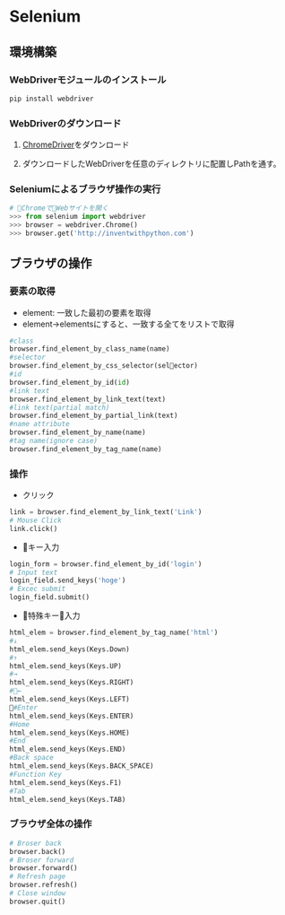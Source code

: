 # Selenium

## 環境構築
### WebDriverモジュールのインストール

```bash
pip install webdriver
```

### WebDriverのダウンロード
1. [ChromeDriver](https://sites.google.com/a/chromium.org/chromedriver/downloads)をダウンロード

1. ダウンロードしたWebDriverを任意のディレクトリに配置しPathを通す。

### Seleniumによるブラウザ操作の実行

```python
# ChromeでWebサイトを開く
>>> from selenium import webdriver
>>> browser = webdriver.Chrome()
>>> browser.get('http://inventwithpython.com')
```
## ブラウザの操作
### 要素の取得

* element: 一致した最初の要素を取得
* element->elementsにすると、一致する全てをリストで取得

```python
#class
browser.find_element_by_class_name(name)
#selector
browser.find_element_by_css_selector(selector)
#id
browser.find_element_by_id(id)
#link text
browser.find_element_by_link_text(text)
#link text(partial match)
browser.find_element_by_partial_link(text)
#name attribute
browser.find_element_by_name(name)
#tag name(ignore case)
browser.find_element_by_tag_name(name)
```

### 操作

* クリック
```python
link = browser.find_element_by_link_text('Link')
# Mouse Click
link.click()
```
* キー入力
```python
login_form = browser.find_element_by_id('login')
# Input text
login_field.send_keys('hoge')
# Excec submit
login_field.submit()
```
* 特殊キー入力
```python
html_elem = browser.find_element_by_tag_name('html')
#↓
html_elem.send_keys(Keys.Down)
#↑
html_elem.send_keys(Keys.UP)
#→
html_elem.send_keys(Keys.RIGHT)
#←
html_elem.send_keys(Keys.LEFT)
#Enter
html_elem.send_keys(Keys.ENTER)
#Home
html_elem.send_keys(Keys.HOME)
#End
html_elem.send_keys(Keys.END)
#Back space
html_elem.send_keys(Keys.BACK_SPACE)
#Function Key
html_elem.send_keys(Keys.F1)
#Tab
html_elem.send_keys(Keys.TAB)
```

### ブラウザ全体の操作

```python
# Broser back
browser.back()
# Broser forward
browser.forward()
# Refresh page
browser.refresh()
# Close window
browser.quit()
```